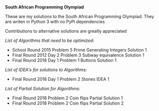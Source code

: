 __South African Programming Olympiad__

These are my solutions to the South African Programming Olympiad.
They are writen in Python 3 with no PyPi dependencies

Contributions to alternative solutions are greatly appreciated

*List of Algorithms that need to be optimized:*
- School Round 2015 Problem 5 Prime Generating Integers Solution 1
- Final Round 2012 Day 2 Problem 3 Subway equivalence Solution 1
- Final Round 2018 Day 1 Problem 1 Buttons Solution 1

*List of IDEA's for solutions to Algorithms:*
- Final Round 2018 Day 1 Problem 2 Stones IDEA 1

*List of Partial Solution for Algorithms:*
- Final Round 2018 Problem 2 Coin flips Partial Solution 1
- Final Round 2018 Problem 2 Coin flips Partial Solution 2